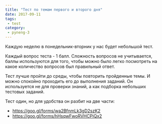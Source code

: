 ```yaml
---
title: "Тест по темам первого и второго дня"
date: 2017-09-11
tags:
 - test
category:
 - pyneng-3
---
```


Каждую неделю в понедельник-вторник у нас будет небольшой тест.

Каждый вопрос теста - 1 балл. Сложность вопросов не учитывается, баллы используются для того, чтобы можно было легко посмотреть на какое количество вопросов был правильный ответ.

Тест лучше пройти до среды, чтобы повторить пройденные темы.
И можно спокойно проходить его до выполнения заданий.
Он используется не для проверки знаний, а как подборка небольших тестовых заданий.

Тест один, но для удобства он разбит на две части:

* https://goo.gl/forms/wa2BfnmLk3gD2szK2
* https://goo.gl/forms/hHsqwFwoRVHCPiQx2

